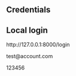 
## Credentials
## Local login
<p>http://127.0.0.1:8000/login</p>
<p>test@account.com</p>
<p>123456</p>


